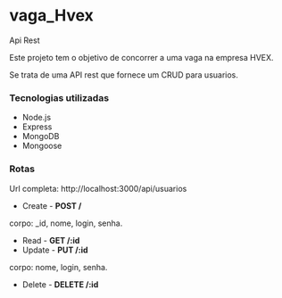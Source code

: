 # vaga_Hvex
Api Rest

Este projeto tem o objetivo de concorrer a uma vaga na empresa HVEX.

Se trata de uma API rest que fornece um CRUD para usuarios.

### Tecnologias utilizadas
* Node.js
* Express
* MongoDB
* Mongoose

### Rotas

Url completa: http://localhost:3000/api/usuarios
* Create - **POST /** 

corpo: _id, nome, login, senha.
* Read - **GET /:id**
* Update - **PUT /:id** 

corpo: nome, login, senha.
* Delete - **DELETE /:id**
